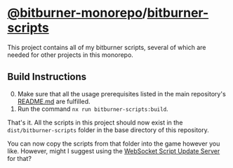 # [@bitburner-monorepo](../../README.md)/[bitburner-scripts](#)
This project contains all of my bitburner scripts, several of which are needed for other projects in this monorepo.

## Build Instructions
0. Make sure that all the usage prerequisites listed in the main repository's [README.md](../../README.md) are fulfilled.
1. Run the command `nx run bitburner-scripts:build`.

That's it. All the scripts in this project should now exist in the `dist/bitburner-scripts` folder in the base directory of this repository.

You can now copy the scripts from that folder into the game however you like. However, might I suggest using the [WebSocket Script Update Server](../ws-update-server/README.md) for that?

